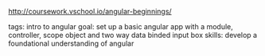 http://coursework.vschool.io/angular-beginnings/

tags: intro to angular
goal: set up a basic angular app with a module, controller, scope object and two way data binded input box
skills: develop a foundational understanding of angular
